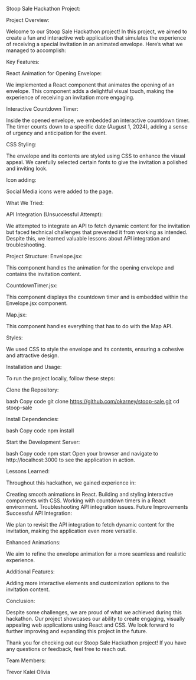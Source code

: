 Stoop Sale Hackathon Project:

Project Overview:

Welcome to our Stoop Sale Hackathon project! In this project, we aimed to create a fun and interactive web application that simulates the experience of receiving a special invitation in an animated envelope. Here’s what we managed to accomplish:

Key Features:

React Animation for Opening Envelope:

We implemented a React component that animates the opening of an envelope. This component adds a delightful visual touch, making the experience of receiving an invitation more engaging.

Interactive Countdown Timer:

Inside the opened envelope, we embedded an interactive countdown timer. The timer counts down to a specific date (August 1, 2024), adding a sense of urgency and anticipation for the event.

CSS Styling:

The envelope and its contents are styled using CSS to enhance the visual appeal. We carefully selected certain fonts to give the invitation a polished and inviting look.

Icon adding:

Social Media icons were added to the page.

What We Tried:

API Integration (Unsuccessful Attempt):

We attempted to integrate an API to fetch dynamic content for the invitation but faced technical challenges that prevented it from working as intended. Despite this, we learned valuable lessons about API integration and troubleshooting.

Project Structure:
Envelope.jsx:

This component handles the animation for the opening envelope and contains the invitation content.

CountdownTimer.jsx:

This component displays the countdown timer and is embedded within the Envelope.jsx component.

Map.jsx:

This component handles everything that has to do with the Map API.

Styles:

We used CSS to style the envelope and its contents, ensuring a cohesive and attractive design.

Installation and Usage:

To run the project locally, follow these steps:

Clone the Repository:

bash
Copy code
git clone https://github.com/okarney/stoop-sale.git
cd stoop-sale

Install Dependencies:

bash
Copy code
npm install

Start the Development Server:

bash
Copy code
npm start
Open your browser and navigate to http://localhost:3000 to see the application in action.

Lessons Learned:

Throughout this hackathon, we gained experience in:

Creating smooth animations in React.
Building and styling interactive components with CSS.
Working with countdown timers in a React environment.
Troubleshooting API integration issues.
Future Improvements
Successful API Integration:

We plan to revisit the API integration to fetch dynamic content for the invitation, making the application even more versatile.

Enhanced Animations:

We aim to refine the envelope animation for a more seamless and realistic experience.

Additional Features:

Adding more interactive elements and customization options to the invitation content.

Conclusion:

Despite some challenges, we are proud of what we achieved during this hackathon. Our project showcases our ability to create engaging, visually appealing web applications using React and CSS. We look forward to further improving and expanding this project in the future.

Thank you for checking out our Stoop Sale Hackathon project! If you have any questions or feedback, feel free to reach out.

Team Members:

Trevor
Kalei
Olivia
